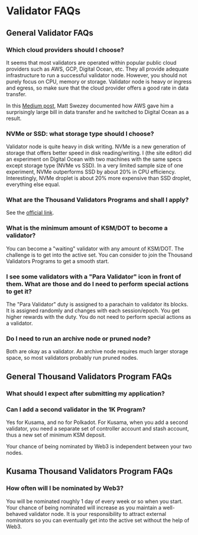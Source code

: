 # Validator FAQs

## General Validator FAQs

### Which cloud providers should I choose?

It seems that most validators are operated within popular public cloud providers such as AWS, GCP, Digital Ocean, etc. They all provide adequate infrastructure to run a successful validator node. However, you should not purely focus on CPU, memory or storage. Validator node is heavy or ingress and egress, so make sure that the cloud provider offers a good rate in data transfer. 

In this [Medium post](https://mswezey.medium.com/kusama-validator-node-setup-643190a8ac7e), Matt Swezey documented how AWS gave him a surprisingly large bill in data transfer and he switched to Digital Ocean as a result. 

### NVMe or SSD: what storage type should I choose? 

Validator node is quite heavy in disk writing. NVMe is a new generation of storage that offers better speed in disk reading/writing. I \(the site editor\) did an experiment on Digital Ocean with two machines with the same specs except storage type \(NVMe vs SSD\). In a very limited sample size of one experiment, NVMe outperforms SSD by about 20% in CPU efficiency. Interestingly, NVMe droplet is about 20% more expensive than SSD droplet, everything else equal. 

### What are the Thousand Validators Programs and shall I apply?

See the [official link](https://wiki.polkadot.network/docs/en/thousand-validators). 

### What is the minimum amount of KSM/DOT to become a validator?

You can become a "waiting" validator with any amount of KSM/DOT. The challenge is to get into the active set. You can consider to join the Thousand Validators Programs to get a smooth start. 

### I see some validators with a "Para Validator" icon in front of them. What are those and do I need to perform special actions to get it?

The "Para Validator" duty is assigned to a parachain to validator its blocks. It is assigned randomly and changes with each session/epoch. You get higher rewards with the duty. You do not need to perform special actions as a validator. 

### Do I need to run an archive node or pruned node?

Both are okay as a validator. An archive node requires much larger storage space, so most validators probably run pruned nodes. 

## General Thousand Validators Program FAQs

### What should I expect after submitting my application?

### Can I add a second validator in the 1K Program?

Yes for Kusama, and no for Polkadot. For Kusama, when you add a second validator, you need a separate set of controller account and stash account, thus a new set of minimum KSM deposit. 

Your chance of being nominated by Web3 is independent between your two nodes. 

## Kusama Thousand Validators Program FAQs

### How often will I be nominated by Web3?

You will be nominated roughly 1 day of every week or so when you start. Your chance of being nominated will increase as you maintain a well-behaved validator node. It is your responsibility to attract external nominators so you can eventually get into the active set without the help of Web3.   

### 



## 

## 




